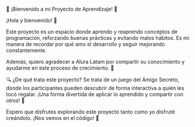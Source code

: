 🎉 ¡Bienvenido a mi Proyecto de Aprendizaje! 🎉

¡Hola y bienvenido! 👋

Este proyecto es un espacio donde aprendo y reaprendo conceptos de programación, reforzando buenas prácticas y evitando malos hábitos. Es mi manera de recordar por qué amo el desarrollo y seguir mejorando constantemente.

Además, quiero agradecer a Alura Latam por compartir su conocimiento y ayudarme en este proceso de crecimiento. 🙌

🔍 ¿De qué trata este proyecto?
Se trata de un juego del Amigo Secreto, donde los participantes pueden descubrir de forma interactiva a quién les tocó regalar. ¡Una forma divertida de aplicar lo aprendido y compartir con otros! 🎁

Espero que disfrutes explorando este proyecto tanto como yo disfruté creándolo. ¡Nos vemos en el código! 🚀
